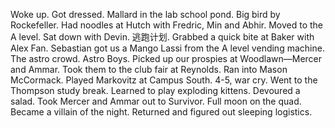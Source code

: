 Woke up. Got dressed. Mallard in the lab school pond. Big bird by Rockefeller. Had noodles at Hutch with Fredric, Min and Abhir. Moved to the A level. Sat down with Devin. 逃跑计划. Grabbed a quick bite at Baker with Alex Fan. Sebastian got us a Mango Lassi from the A level vending machine. The astro crowd. Astro Boys. Picked up our prospies at Woodlawn—Mercer and Ammar. Took them to the club fair at Reynolds. Ran into Mason McCormack. Played Markovitz at Campus South. 4-5, war cry. Went to the Thompson study break. Learned to play exploding kittens. Devoured a salad. Took Mercer and Ammar out to Survivor. Full moon on the quad. Became a villain of the night. Returned and figured out sleeping logistics.